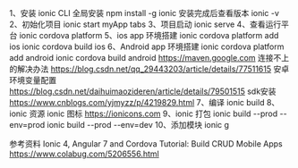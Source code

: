 1、安装 ionic CLI  全局安装
   npm install -g ionic
   安装完成后查看版本
   ionic -v
2、初始化项目
   ionic start myApp tabs
3、项目启动
   ionic serve
4、查看运行平台
   ionic cordova platform
5、ios app 环境搭建
   ionic cordova platform add ios
   ionic cordova build ios
6、Android app 环境搭建
   ionic cordova platform add android
   ionic cordova build android
   https://maven.google.com 连接不上的解决办法
   https://blog.csdn.net/qq_29443203/article/details/77511615
   安卓环境变量配置
   https://blog.csdn.net/daihuimaozideren/article/details/79501515
   sdk安装
   https://www.cnblogs.com/yjmyzz/p/4219829.html
7、编译
   ionic build
8、ionic 资源
ionic 图标 https://ionicons.com
9、ionic 打包
ionic build --prod --env=prod
ionic build --prod --env=dev
10、添加模块
ionic g 


参考资料
Ionic 4, Angular 7 and Cordova Tutorial: Build CRUD Mobile Apps
https://www.colabug.com/5206556.html
   